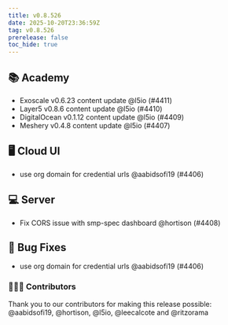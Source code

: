 ```yaml
---
title: v0.8.526
date: 2025-10-20T23:36:59Z
tag: v0.8.526
prerelease: false
toc_hide: true
---
```


## 📚 Academy

- Exoscale v0.6.23 content update @l5io (#4411)
- Layer5 v0.8.6 content update @l5io (#4410)
- DigitalOcean v0.1.12 content update @l5io (#4409)
- Meshery v0.4.8 content update @l5io (#4407)

## 🖥 Cloud UI

- use org domain for credential urls @aabidsofi19 (#4406)

## 💻 Server

- Fix CORS issue with smp-spec dashboard @hortison (#4408)

## 🐛 Bug Fixes

- use org domain for credential urls @aabidsofi19 (#4406)

### 👨🏽‍💻 Contributors

Thank you to our contributors for making this release possible:
@aabidsofi19, @hortison, @l5io, @leecalcote and @ritzorama

